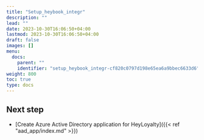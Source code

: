 ```yaml
---
title: "Setup_heybook_integr"
description: ""
lead: ""
date: 2023-10-30T16:06:50+04:00
lastmod: 2023-10-30T16:06:50+04:00
draft: false
images: []
menu:
  docs:
    parent: ""
    identifier: "setup_heybook_integr-cf820c0797d198e65ea6a9bbec6633d6"
weight: 800
toc: true
type: docs
---
```


## Next step
- [Create Azure Active Directory application for HeyLoyalty]({{< ref "aad_app/index.md" >}})
